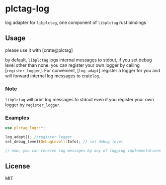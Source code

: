  # plctag-log
 log adapter for `libplctag`, one component of `libplctag` rust bindings

## Usage

please use it with [crate@plctag]

 by default, `libplctag` logs internal messages to stdout, if you set debug level other than none.
 you can register your own logger by calling [`register_logger`].
 For convenient, [`log_adapt`] register a logger for you and will forward internal log messages to crate`log`.

 ### Note
 `libplctag` will print log messages to stdout even if you register your own logger by `register_logger`.

 ### Examples
 ```rust
 use plctag_log::*;

 log_adapt(); //register logger
 set_debug_level(DebugLevel::Info); // set debug level

 // now, you can receive log messages by any of logging implementations of crate `log`
 ```
## License

MIT
